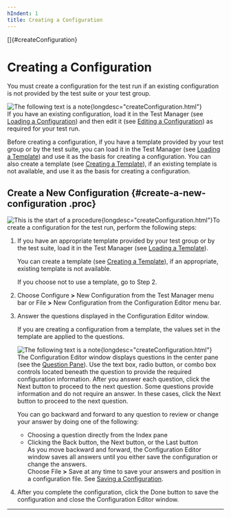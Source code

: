 ```yaml
---
hIndent: 1
title: Creating a Configuration
---
```


[]{#createConfiguration}

# Creating a Configuration

You must create a configuration for the test run if an existing configuration is not provided by the
test suite or your test group.

![The following text is a note](../../images/hg_note.gif){longdesc="createConfiguration.html"}\
If you have an existing configuration, load it in the Test Manager (see [Loading a
Configuration](loadConfiguration.html)) and then edit it (see [Editing a
Configuration](editConfiguration.html)) as required for your test run.

Before creating a configuration, if you have a template provided by your test group or by the test
suite, you can load it in the Test Manager (see [Loading a
Template](../templates/loadTemplate.html)) and use it as the basis for creating a configuration. You
can also create a template (see [Creating a Template](../admin/createTemplate.html)), if an existing
template is not available, and use it as the basis for creating a configuration.

## Create a New Configuration {#create-a-new-configuration .proc}

![This is the start of a procedure](../../images/hg_proc.gif){longdesc="createConfiguration.html"}To
create a configuration for the test run, perform the following steps:

1.  If you have an appropriate template provided by your test group or by the test suite, load it in
    the Test Manager (see [Loading a Template](../templates/loadTemplate.html)).

    You can create a template (see [Creating a Template](../admin/createTemplate.html)), if an
    appropriate, existing template is not available.

    If you choose not to use a template, go to Step 2.

2.  Choose Configure **\>** New Configuration from the Test Manager menu bar or File **\>** New
    Configuration from the Configuration Editor menu bar.

3.  Answer the questions displayed in the Configuration Editor window.

    If you are creating a configuration from a template, the values set in the template are applied
    to the questions.

    ![The following text is a note](../../images/hg_note.gif){longdesc="createConfiguration.html"}\
    The Configuration Editor window displays questions in the center pane (see the [Question
    Pane](fullViewDialog.html#fullViewDialog.questionPane)). Use the text box, radio button, or
    combo box controls located beneath the question to provide the required configuration
    information. After you answer each question, click the Next button to proceed to the next
    question. Some questions provide information and do not require an answer. In these cases, click
    the Next button to proceed to the next question.

    You can go backward and forward to any question to review or change your answer by doing one of
    the following:

    -   Choosing a question directly from the Index pane
    -   Clicking the Back button, the Next button, or the Last button\
        As you move backward and forward, the Configuration Editor window saves all answers until
        you either save the configuration or change the answers.\
        Choose File **\>** Save at any time to save your answers and position in a configuration
        file. See [Saving a Configuration](saveConfiguration.html).

4.  After you complete the configuration, click the Done button to save the configuration and close
    the Configuration Editor window.

----------------------------------------------------------------------------------------------------


